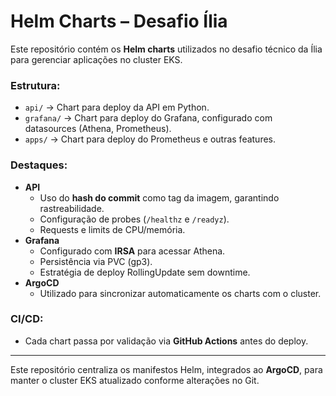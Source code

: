 # Helm Charts – Desafio Ília

Este repositório contém os **Helm charts** utilizados no desafio técnico da Ília para gerenciar aplicações no cluster EKS.

### Estrutura:
- `api/` → Chart para deploy da API em Python.
- `grafana/` → Chart para deploy do Grafana, configurado com datasources (Athena, Prometheus).
- `apps/` → Chart para deploy do Prometheus e outras features.

### Destaques:
- **API**
  - Uso do **hash do commit** como tag da imagem, garantindo rastreabilidade.
  - Configuração de probes (`/healthz` e `/readyz`).
  - Requests e limits de CPU/memória.
- **Grafana**
  - Configurado com **IRSA** para acessar Athena.
  - Persistência via PVC (gp3).
  - Estratégia de deploy RollingUpdate sem downtime.
- **ArgoCD**
  - Utilizado para sincronizar automaticamente os charts com o cluster.

### CI/CD:
- Cada chart passa por validação via **GitHub Actions** antes do deploy.

---

Este repositório centraliza os manifestos Helm, integrados ao **ArgoCD**, para manter o cluster EKS atualizado conforme alterações no Git.
